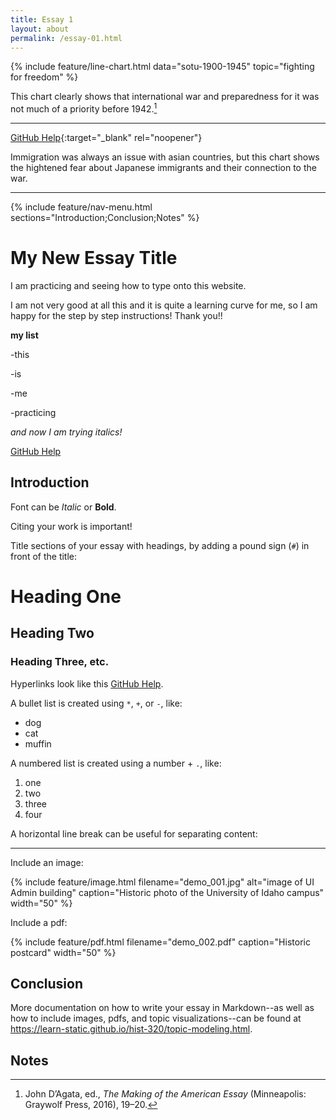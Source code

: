 ```yaml
---
title: Essay 1
layout: about
permalink: /essay-01.html
---
```


{% include feature/line-chart.html data="sotu-1900-1945" topic="fighting for freedom" %}

This chart clearly shows that international war and preparedness for it was not much of a priority before 1942.[^1] 

---

[GitHub Help](https://help.github.com/){:target="_blank" rel="noopener"}

Immigration was always an issue with asian countries, but this chart shows the hightened fear about Japanese immigrants and their connection to the war. 

---

{% include feature/nav-menu.html sections="Introduction;Conclusion;Notes" %}

# My New Essay Title

I am practicing and seeing how to type onto this website.

I am not very good at all this and it is quite a learning curve for me, so I am happy for the step by step instructions! Thank you!!

**my list**

-this

-is

-me

-practicing

*and now I am trying italics!*

[GitHub Help](http://help.github.com/)

## Introduction

Font can be *Italic* or **Bold**.

Citing your work is important! 

Title sections of your essay with headings, by adding a pound sign (`#`) in front of the title:

# Heading One

## Heading Two

### Heading Three, etc.

Hyperlinks look like this [GitHub Help](https://help.github.com/).

A bullet list is created using `*`, `+`, or `-`, like:

- dog
- cat
- muffin

A numbered list is created using a number + `.`, like:

1. one
2. two
6. three
2. four

A horizontal line break can be useful for separating content:

----

Include an image:

{% include feature/image.html filename="demo_001.jpg" alt="image of UI Admin building" caption="Historic photo of the University of Idaho campus" width="50" %}

Include a pdf:

{% include feature/pdf.html filename="demo_002.pdf" caption="Historic postcard" width="50" %}

## Conclusion

More documentation on how to write your essay in Markdown--as well as how to include images, pdfs, and topic visualizations--can be found at <https://learn-static.github.io/hist-320/topic-modeling.html>.

## Notes

[^1]: John D’Agata, ed., *The Making of the American Essay* (Minneapolis: Graywolf Press, 2016), 19–20.

